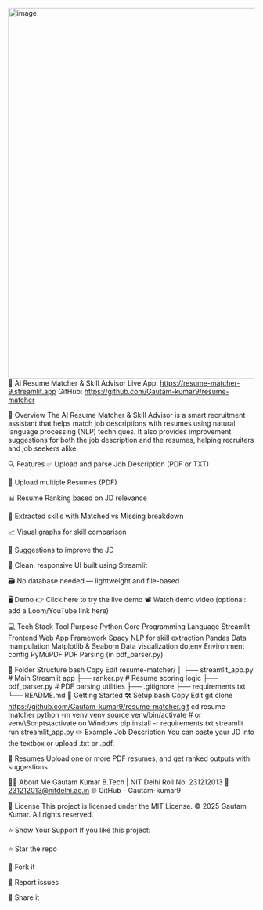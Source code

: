 <img width="1862" height="756" alt="image" src="https://github.com/user-attachments/assets/d217d318-8cd2-499f-8046-6514630751f9" />🤖 AI Resume Matcher & Skill Advisor
Live App: https://resume-matcher-9.streamlit.app
GitHub: https://github.com/Gautam-kumar9/resume-matcher

📌 Overview
The AI Resume Matcher & Skill Advisor is a smart recruitment assistant that helps match job descriptions with resumes using natural language processing (NLP) techniques. It also provides improvement suggestions for both the job description and the resumes, helping recruiters and job seekers alike.

🔍 Features
✅ Upload and parse Job Description (PDF or TXT)

📁 Upload multiple Resumes (PDF)

📊 Resume Ranking based on JD relevance

🔎 Extracted skills with Matched vs Missing breakdown

📈 Visual graphs for skill comparison

🧠 Suggestions to improve the JD

🎨 Clean, responsive UI built using Streamlit

🗃️ No database needed — lightweight and file-based

🖥️ Demo
👉 Click here to try the live demo
📽️ Watch demo video (optional: add a Loom/YouTube link here)

💻 Tech Stack
Tool	Purpose
Python	Core Programming Language
Streamlit	Frontend Web App Framework
Spacy	NLP for skill extraction
Pandas	Data manipulation
Matplotlib & Seaborn	Data visualization
dotenv	Environment config
PyMuPDF	PDF Parsing (in pdf_parser.py)

📂 Folder Structure
bash
Copy
Edit
resume-matcher/
│
├── streamlit_app.py         # Main Streamlit app
├── ranker.py                # Resume scoring logic
├── pdf_parser.py            # PDF parsing utilities
├── .gitignore
├── requirements.txt
└── README.md
🚀 Getting Started
🛠️ Setup
bash
Copy
Edit
git clone https://github.com/Gautam-kumar9/resume-matcher.git
cd resume-matcher
python -m venv venv
source venv/bin/activate  # or venv\Scripts\activate on Windows
pip install -r requirements.txt
streamlit run streamlit_app.py
✏️ Example Job Description
You can paste your JD into the textbox or upload .txt or .pdf.

📄 Resumes
Upload one or more PDF resumes, and get ranked outputs with suggestions.



🙋‍♂️ About Me
Gautam Kumar
B.Tech | NIT Delhi
Roll No: 231212013
📧 231212013@nitdelhi.ac.in
🌐 GitHub - Gautam-kumar9

📜 License
This project is licensed under the MIT License.
© 2025 Gautam Kumar. All rights reserved.

⭐️ Show Your Support
If you like this project:

⭐️ Star the repo

🍴 Fork it

🐛 Report issues

📢 Share it
